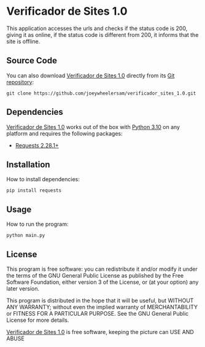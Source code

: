 # Verificador de Sites 1.0
This application accesses the urls and checks if the status code is 200, giving it as online, if the status code is different from 200, it informs that the site is offline.

## Source Code
You can also download [Verificador de Sites 1.0](https://github.com/joeywheelersam/verificador_sites_1.0.git) directly from its [Git repository](https://github.com/joeywheelersam/verificador_sites_1.0):

```
git clone https://github.com/joeywheelersam/verificador_sites_1.0.git
```

## Dependencies
[Verificador de Sites 1.0](https://github.com/joeywheelersam/verificador_sites_1.0) works out of the box with [Python 3.10](https://www.python.org/downloads/release/python-3100/) on any platform and requires the following packages:
- [Requests 2.28.1+](https://pypi.org/project/requests/)

## Installation
How to install dependencies:
```
pip install requests
```

## Usage
How to run the program:
```
python main.py
```

## License
This program is free software: you can redistribute it and/or modify it under the terms of the GNU General Public License as published by the Free Software Foundation, either version 3 of the License, or
(at your option) any later version.

This program is distributed in the hope that it will be useful, but WITHOUT ANY WARRANTY; without even the implied warranty of MERCHANTABILITY or FITNESS FOR A PARTICULAR PURPOSE.  See the GNU General Public License for more details.

[Verificador de Sites 1.0](https://github.com/joeywheelersam/verificador_sites_1.0) is free software, keeping the picture can USE AND ABUSE 
